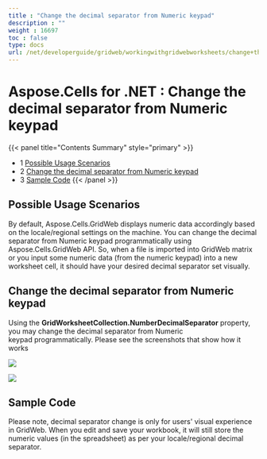```yaml
---
title : "Change the decimal separator from Numeric keypad" 
description : "" 
weight : 16697 
toc : false
type: docs
url: /net/developerguide/gridweb/workingwithgridwebworksheets/change+the+decimal+separator+from+numeric+keypad/
---
```


# Aspose.Cells for .NET : Change the decimal separator from Numeric keypad


{{< panel title="Contents Summary" style="primary" >}}
*   1 [Possible Usage Scenarios](#possible-usage-scenarios)
*   2 [Change the decimal separator from Numeric keypad](#change-the-decimal-separator-from-numeric-keypad)
*   3 [Sample Code](#sample-code)
{{< /panel >}}
 

## Possible Usage Scenarios

By default, Aspose.Cells.GridWeb displays numeric data accordingly based on the locale/regional settings on the machine. You can change the decimal separator from Numeric keypad programmatically using Aspose.Cells.GridWeb API. So, when a file is imported into GridWeb matrix or you input some numeric data (from the numeric keypad) into a new worksheet cell, it should have your desired decimal separator set visually. 

## Change the decimal separator from Numeric keypad

Using the **GridWorksheetCollection.NumberDecimalSeparator** property, you may change the decimal separator from Numeric keypad programmatically. Please see the screenshots that show how it works

![](https://docs2.aspose.com/cells/net/attachments/64455023/64716827.png)

![](https://docs2.aspose.com/cells/net/attachments/64455023/64716828.png)

## Sample Code

Please note, decimal separator change is only for users' visual experience in GridWeb. When you edit and save your workbook, it will still store the numeric values (in the spreadsheet) as per your locale/regional decimal separator.

